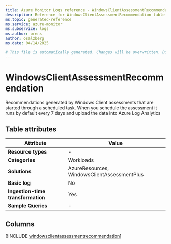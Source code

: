 ```yaml
---
title: Azure Monitor Logs reference - WindowsClientAssessmentRecommendation
description: Reference for WindowsClientAssessmentRecommendation table in Azure Monitor Logs.
ms.topic: generated-reference
ms.service: azure-monitor
ms.subservice: logs
ms.author: orens
author: osalzberg
ms.date: 04/14/2025

# This file is automatically generated. Changes will be overwritten. Do not change this file directly.
---
```


# WindowsClientAssessmentRecommendation

Recommendations generated by Windows Client assessments that are started through a scheduled task. When you schedule the assessment it runs by default every 7 days and upload the data into Azure Log Analytics


## Table attributes

|Attribute|Value|
|---|---|
|**Resource types**|-|
|**Categories**|Workloads|
|**Solutions**| AzureResources, WindowsClientAssessmentPlus|
|**Basic log**|No|
|**Ingestion-time transformation**|Yes|
|**Sample Queries**|-|



## Columns
  
[!INCLUDE [windowsclientassessmentrecommendation](~/reusable-content/ce-skilling/azure/includes/azure-monitor/reference/tables/windowsclientassessmentrecommendation-include.md)]

